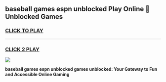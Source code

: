 
## baseball games espn unblocked Play Online 👋 Unblocked Games
<h3>
<a href="https://premium.freeplayer.one?title=baseball_games_espn_unblocked&ref=19F">CLICK TO PLAY</a></h3>
<hr>

<h3>
<a href="https://premium.freeplayer.one?title=baseball_games_espn_unblocked&ref=19F">CLICK 2 PLAY</a>
  
</h3>

<a href="https://premium.freeplayer.one?title=baseball_games_espn_unblocked&ref=19F"><img src="https://clearcache.store/games.png"></a>


**baseball games espn unblocked games unblocked: Your Gateway to Fun and Accessible Online Gaming**
